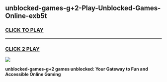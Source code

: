 
## unblocked-games-g+2-Play-Unblocked-Games-Online-exb5t
<h3>
<a href="https://premium76.site?title=unblocked-games-g+2&ref=25A">CLICK TO PLAY</a></h3>
<hr>

<h3>
<a href="https://premium76.site?title=unblocked-games-g+2&ref=25A">CLICK 2 PLAY</a>
  
</h3>

<a href="https://premium76.site?title=unblocked-games-g+2&ref=25A"><img src="https://clearcache.store/games.png"></a>


**unblocked-games-g+2 games unblocked: Your Gateway to Fun and Accessible Online Gaming**
